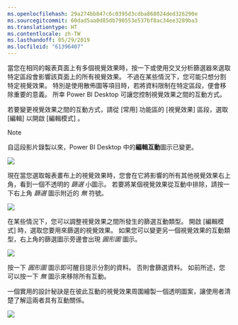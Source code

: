 ```yaml
---
ms.openlocfilehash: 29a274bb847c6c0395d3cdba868024ded326290e
ms.sourcegitcommit: 60dad5aa0d85db790553e537bf8ac34ee3289ba3
ms.translationtype: HT
ms.contentlocale: zh-TW
ms.lasthandoff: 05/29/2019
ms.locfileid: "61396407"
---
```

當您在相同的報表頁面上有多個視覺效果時，按一下或使用交叉分析篩選器來選取特定區段會影響該頁面上的所有視覺效果。 不過在某些情況下，您可能只想分割特定視覺效果。 特別是使用散佈圖等項目時，若將資料限制在特定區段，便會移除重要的意義。 所幸 Power BI Desktop 可讓您控制視覺效果之間的互動方式。

若要變更視覺效果之間的互動方式，請從 [常用]  功能區的 [視覺效果] 區段，選取 [編輯]  以開啟 [編輯模式]  。

>[!NOTE]
>自這段影片錄製以來，Power BI Desktop 中的**編輯互動**圖示已變更。
> 
> 

![](media/3-11a-create-interaction-between-visualizations/3-11a_1.png)

現在當您選取報表畫布上的視覺效果時，您會在它將影響的所有其他視覺效果右上角，看到一個不透明的 *篩選* 小圖示。 若要將某個視覺效果從互動中排除，請按一下右上角 *篩選* 圖示附近的 *無* 符號。

![](media/3-11a-create-interaction-between-visualizations/3-11a_2.png)

在某些情況下，您可以調整視覺效果之間所發生的篩選互動類型。 開啟 [編輯模式]  時，選取您要用來篩選的視覺效果。 如果您可以變更另一個視覺效果的互動類型，右上角的篩選圖示旁邊會出現 *圓形圖* 圖示。

![](media/3-11a-create-interaction-between-visualizations/3-11a_3.png)

按一下 *圓形圖* 圖示即可醒目提示分割的資料。 否則會篩選資料。 如前所述，您可以按一下 *無* 圖示來移除所有互動。

一個實用的設計秘訣是在彼此互動的視覺效果周圍繪製一個透明圖案，讓使用者清楚了解這兩者具有互動關係。

![](media/3-11a-create-interaction-between-visualizations/3-11a_4.png)

